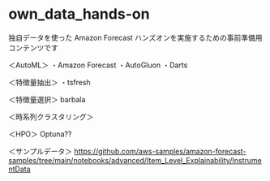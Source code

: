 # own_data_hands-on
独自データを使った Amazon Forecast ハンズオンを実施するための事前準備用コンテンツです

＜AutoML＞
・Amazon Forecast
・AutoGluon 
・Darts

＜特徴量抽出＞
・tsfresh

＜特徴量選択＞
barbala

＜時系列クラスタリング＞

＜HPO＞
Optuna??


＜サンプルデータ＞
https://github.com/aws-samples/amazon-forecast-samples/tree/main/notebooks/advanced/Item_Level_Explainability/InstrumentData
